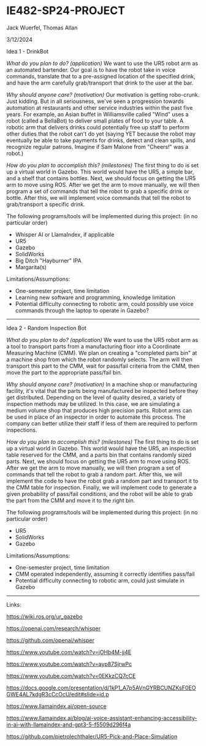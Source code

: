 # IE482-SP24-PROJECT

Jack Wuerfel, Thomas Allan

3/12/2024

Idea 1 - DrinkBot

_What do you plan to do? (application)_  We want to use the UR5 robot arm as an automated bartender.  Our goal is to have the robot take in voice commands, translate that to a pre-assigned location of the specified drink, and have the arm carefully grab/transport that drink to the user at the bar.

_Why should anyone care? (motivation)_  Our motivation is getting robo-crunk.  Just kidding.  But in all seriousness, we've seen a progression towards automation at restaurants and other service industries within the past five years.  For example, an Asian buffet in Williamsville called "Wind" uses a robot (called a BellaBot) to deliver small plates of food to your table.  A robotic arm that delivers drinks could potentially free up staff to perform other duties that the robot can't do yet (saying YET because the robot may eventually be able to take payments for drinks, detect and clean spills, and recognize regular patrons.  Imagine if Sam Malone from "Cheers!" was a robot.)

_How do you plan to accomplish this? (milestones)_  The first thing to do is set up a virtual world in Gazebo.  This world would have the UR5, a simple bar, and a shelf that contains bottles.  Next, we should focus on getting the UR5 arm to move using ROS.  After we get the arm to move manually, we will then program a set of commands that tell the robot to grab a specific drink or bottle.  After this, we will implement voice commands that tell the robot to grab/transport a specific drink.

The following programs/tools will be implemented during this project: (in no particular order)
- Whisper AI or LlamaIndex, if applicable
- UR5
- Gazebo
- SolidWorks
- Big Ditch "Hayburner" IPA
- Margarita(s)

Limitations/Assumptions:
- One-semester project, time limitation
- Learning new software and programming, knowledge limitation
- Potential difficulty connecting to robotic arm, could possibly use voice commands through the laptop to operate in Gazebo?
---
Idea 2 - Random Inspection Bot

_What do you plan to do? (application)_  We want to use the UR5 robot arm as a tool to transport parts from a manufacturing floor into a Coordinate Measuring Machine (CMM).  We plan on creating a "completed parts bin" at a machine shop from which the robot randomly selects.  The arm will then transport this part to the CMM, wait for pass/fail criteria from the CMM, then move the part to the appropriate pass/fail bin.

_Why should anyone care? (motivation)_  In a machine shop or manufacturing facility, it's vital that the parts being manufactured be inspected before they get distributed.  Depending on the level of quality desired, a variety of inspection methods may be utilized.  In this case, we are simulating a medium volume shop that produces high precision parts.  Robot arms can be used in place of an inspector in order to automate this process.  The company can better utilize their staff if less of them are required to perform inspections.  

_How do you plan to accomplish this? (milestones)_  The first thing to do is set up a virtual world in Gazebo.  This world would have the UR5, an inspection table reserved for the CMM, and a parts bin that contains randomly sized parts.  Next, we should focus on getting the UR5 arm to move using ROS.  After we get the arm to move manually, we will then program a set of commands that tell the robot to grab a random part.  After this, we will implement the code to have the robot grab a random part and transport it to the CMM table for inspection.  Finally, we will implement code to generate a given probability of pass/fail conditions, and the robot will be able to grab the part from the CMM and move it to the right bin.

The following programs/tools will be implemented during this project: (in no particular order)
- UR5
- SolidWorks
- Gazebo

Limitations/Assumptions:
- One-semester project, time limitation
- CMM operated independently, assuming it correctly identifies pass/fail
- Potential difficulty connecting to robotic arm, could just simulate in Gazebo
---
Links:

https://wiki.ros.org/ur_gazebo

https://openai.com/research/whisper

https://github.com/openai/whisper

https://www.youtube.com/watch?v=jOHb4M-jj4E

https://www.youtube.com/watch?v=ayp87SjrwPc

https://www.youtube.com/watch?v=0EKkzCQ7cCE

https://docs.google.com/presentation/d/1kP1_A7p5AVnGYRBCUNZKsF0EOGWE4AL7kdgR3cCcOcU/edit#slide=id.p

https://www.llamaindex.ai/open-source

https://www.llamaindex.ai/blog/ai-voice-assistant-enhancing-accessibility-in-ai-with-llamaindex-and-gpt3-5-f5509d296f4a

https://github.com/pietrolechthaler/UR5-Pick-and-Place-Simulation
